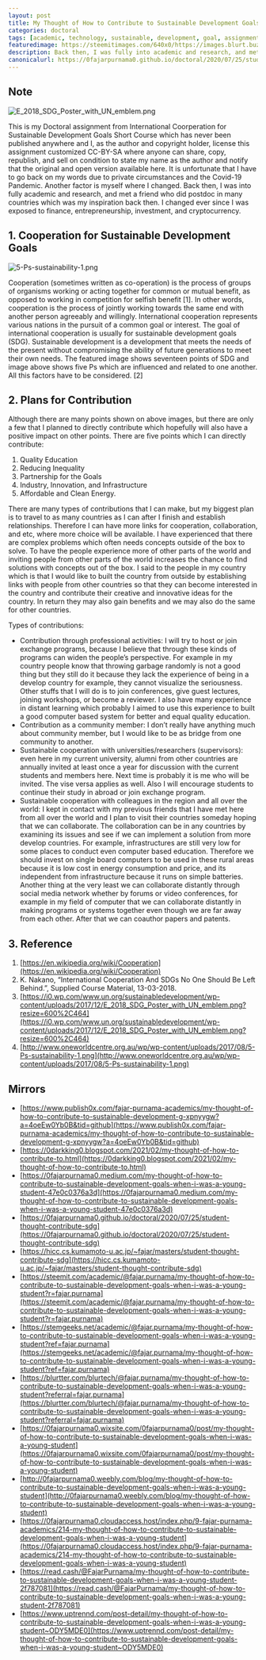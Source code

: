 ```yaml
---
layout: post
title: My Thought of How to Contribute to Sustainable Development Goals When I was a Young Student
categories: doctoral
tags: [academic, technology, sustainable, development, goal, assignment]
featuredimage: https://steemitimages.com/640x0/https://images.blurt.buzz/DQmTqQ16YUZm2SYKnCKzPF3gHNSW3V4qNJLzaYwSQPaeHkc/wire-strength-calculation-treasure-lifting-illustration-horizontal.PNG
description: Back then, I was fully into academic and research, and met a friend who did postdoc in many countries which was my inspiration, I changed.
canonicalurl: https://0fajarpurnama0.github.io/doctoral/2020/07/25/student-thought-contribute-sdg
---
```

## Note

![E_2018_SDG_Poster_with_UN_emblem.png](https://cdn.steemitimages.com/DQmWzT4BfNe3dSc46GRtvpHSkFiCu2AZgvfhPfUqKKm56VC/E_2018_SDG_Poster_with_UN_emblem.png)

This is my Doctoral assignment from International Coorperation for Sustainable Development Goals Short Course which has never been published anywhere and I, as the author and copyright holder, license this assignment customized CC-BY-SA where anyone can share, copy, republish, and sell on condition to state my name as the author and notify that the original and open version available here. It is unfortunate that I have to go back on my words due to private circumstances and the Covid-19 Pandemic. Another factor is myself where I changed. Back then, I was into fully academic and research, and met a friend who did postdoc in many countries which was my inspiration back then. I changed ever since I was exposed to finance, entrepreneurship, investment, and cryptocurrency.

## 1\. Cooperation for Sustainable Development Goals

![5-Ps-sustainability-1.png](https://cdn.steemitimages.com/DQmZ32euLH1BQFy3UBg7Z4eBzhasxYVmtGMJd7SaZ9WXknd/5-Ps-sustainability-1.png)

Cooperation (sometimes written as co-operation) is the process of groups of organisms working or acting together for common or mutual benefit, as opposed to working in competition for selfish benefit [1]. In other words, cooperation is the process of jointly working towards the same end with another person agreeably and willingly. International cooperation represents various nations in the pursuit of a common goal or interest. The goal of international cooperation is usually for sustainable development goals (SDG). Sustainable development is a development that meets the needs of the present without compromising the ability of future generations to meet their own needs. The featured image shows seventeen points of SDG and image above shows five Ps which are influenced and related to one another. All this factors have to be considered. [2]

## 2\. Plans for Contribution

Although there are many points shown on above images, but there are only a few that I planned to directly contribute which hopefully will also have a positive impact on other points. There are five points which I can directly contribute:

1.  Quality Education
2.  Reducing Inequality
3.  Partnership for the Goals
4.  Industry, Innovation, and Infrastructure
5.  Affordable and Clean Energy.

There are many types of contributions that I can make, but my biggest plan is to travel to as many countries as I can after I finish and establish relationships. Therefore I can have more links for cooperation, collaboration, and etc, where more choice will be available. I have experienced that there are complex problems which often needs concepts outside of the box to solve. To have the people experience more of other parts of the world and inviting people from other parts of the world increases the chance to find solutions with concepts out of the box. I said to the people in my country which is that I would like to built the country from outside by establishing links with people from other countries so that they can become interested in the country and contribute their creative and innovative ideas for the country. In return they may also gain benefits and we may also do the same for other countries.

Types of contributions:

*   Contribution through professional activities: I will try to host or join exchange programs, because I believe that through these kinds of programs can widen the people’s perspective. For example in my country people know that throwing garbage randomly is not a good thing but they still do it because they lack the experience of being in a develop country for example, they cannot visualize the seriousness. Other stuffs that I will do is to join conferences, give guest lectures, joining workshops, or become a reviewer. I also have many experience in distant learning which probably I aimed to use this experience to built a good computer based system for better and equal quality education.
*   Contribution as a community member: I don’t really have anything much about community member, but I would like to be as bridge from one community to another.
*   Sustainable cooperation with universities/researchers (supervisors): even here in my current university, alumni from other countries are annually invited at least once a year for discussion with the current students and members here. Next time is probably it is me who will be invited. The vise versa applies as well. Also I will encourage students to continue their study in abroad or join exchange program.
*   Sustainable cooperation with colleagues in the region and all over the world: I kept in contact with my previous friends that I have met here from all over the world and I plan to visit their countries someday hoping that we can collaborate. The collaboration can be in any countries by examining its issues and see if we can implement a solution from more develop countries. For example, infrastructures are still very low for some places to conduct even computer based education. Therefore we should invest on single board computers to be used in these rural areas because it is low cost in energy consumption and price, and its independent from infrastructure because it runs on simple batteries. Another thing at the very least we can collaborate distantly through social media network whether by forums or video conferences, for example in my field of computer that we can collaborate distantly in making programs or systems together even though we are far away from each other. After that we can coauthor papers and patents.

## 3\. Reference

1.  [https://en.wikipedia.org/wiki/Cooperation](https://en.wikipedia.org/wiki/Cooperation)
2.  K. Nakano, “International Cooperation And SDGs No One Should Be Left Behind.”, Supplied Course Material, 13-03-2018.
3.  [https://i0.wp.com/www.un.org/sustainabledevelopment/wp-content/uploads/2017/12/E_2018_SDG_Poster_with_UN_emblem.png?resize=600%2C464](https://i0.wp.com/www.un.org/sustainabledevelopment/wp-content/uploads/2017/12/E_2018_SDG_Poster_with_UN_emblem.png?resize=600%2C464)
4.  [http://www.oneworldcentre.org.au/wp/wp-content/uploads/2017/08/5-Ps-sustainability-1.png](http://www.oneworldcentre.org.au/wp/wp-content/uploads/2017/08/5-Ps-sustainability-1.png)

## Mirrors

*   [https://www.publish0x.com/fajar-purnama-academics/my-thought-of-how-to-contribute-to-sustainable-development-g-xpnyygw?a=4oeEw0Yb0B&tid=github](https://www.publish0x.com/fajar-purnama-academics/my-thought-of-how-to-contribute-to-sustainable-development-g-xpnyygw?a=4oeEw0Yb0B&tid=github)
*   [https://0darkking0.blogspot.com/2021/02/my-thought-of-how-to-contribute-to.html](https://0darkking0.blogspot.com/2021/02/my-thought-of-how-to-contribute-to.html)
*   [https://0fajarpurnama0.medium.com/my-thought-of-how-to-contribute-to-sustainable-development-goals-when-i-was-a-young-student-47e0c0376a3d](https://0fajarpurnama0.medium.com/my-thought-of-how-to-contribute-to-sustainable-development-goals-when-i-was-a-young-student-47e0c0376a3d)
*   [https://0fajarpurnama0.github.io/doctoral/2020/07/25/student-thought-contribute-sdg](https://0fajarpurnama0.github.io/doctoral/2020/07/25/student-thought-contribute-sdg)
*   [https://hicc.cs.kumamoto-u.ac.jp/~fajar/masters/student-thought-contribute-sdg](https://hicc.cs.kumamoto-u.ac.jp/~fajar/masters/student-thought-contribute-sdg)
*   [https://steemit.com/academic/@fajar.purnama/my-thought-of-how-to-contribute-to-sustainable-development-goals-when-i-was-a-young-student?r=fajar.purnama](https://steemit.com/academic/@fajar.purnama/my-thought-of-how-to-contribute-to-sustainable-development-goals-when-i-was-a-young-student?r=fajar.purnama)
*   [https://stemgeeks.net/academic/@fajar.purnama/my-thought-of-how-to-contribute-to-sustainable-development-goals-when-i-was-a-young-student?ref=fajar.purnama](https://stemgeeks.net/academic/@fajar.purnama/my-thought-of-how-to-contribute-to-sustainable-development-goals-when-i-was-a-young-student?ref=fajar.purnama)
*   [https://blurtter.com/blurtech/@fajar.purnama/my-thought-of-how-to-contribute-to-sustainable-development-goals-when-i-was-a-young-student?referral=fajar.purnama](https://blurtter.com/blurtech/@fajar.purnama/my-thought-of-how-to-contribute-to-sustainable-development-goals-when-i-was-a-young-student?referral=fajar.purnama)
*   [https://0fajarpurnama0.wixsite.com/0fajarpurnama0/post/my-thought-of-how-to-contribute-to-sustainable-development-goals-when-i-was-a-young-student](https://0fajarpurnama0.wixsite.com/0fajarpurnama0/post/my-thought-of-how-to-contribute-to-sustainable-development-goals-when-i-was-a-young-student)
*   [http://0fajarpurnama0.weebly.com/blog/my-thought-of-how-to-contribute-to-sustainable-development-goals-when-i-was-a-young-student](http://0fajarpurnama0.weebly.com/blog/my-thought-of-how-to-contribute-to-sustainable-development-goals-when-i-was-a-young-student)
*   [https://0fajarpurnama0.cloudaccess.host/index.php/9-fajar-purnama-academics/214-my-thought-of-how-to-contribute-to-sustainable-development-goals-when-i-was-a-young-student](https://0fajarpurnama0.cloudaccess.host/index.php/9-fajar-purnama-academics/214-my-thought-of-how-to-contribute-to-sustainable-development-goals-when-i-was-a-young-student)
*   [https://read.cash/@FajarPurnama/my-thought-of-how-to-contribute-to-sustainable-development-goals-when-i-was-a-young-student-2f787081](https://read.cash/@FajarPurnama/my-thought-of-how-to-contribute-to-sustainable-development-goals-when-i-was-a-young-student-2f787081)
*   [https://www.uptrennd.com/post-detail/my-thought-of-how-to-contribute-to-sustainable-development-goals-when-i-was-a-young-student~ODY5MDE0](https://www.uptrennd.com/post-detail/my-thought-of-how-to-contribute-to-sustainable-development-goals-when-i-was-a-young-student~ODY5MDE0)